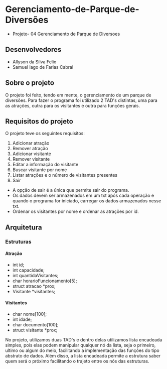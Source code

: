 # Gerenciamento-de-Parque-de-Diversões
- Projeto- 04 Gerenciamento de Parque de Diversoes

## Desenvolvedores
- Allyson da Silva Felix
- Samuel Iago de Farias Cabral

## Sobre o projeto
O projeto foi feito, tendo em mente, o gerenciamento de um parque de diversões.
Para fazer o programa foi utilizado 2 TAD's distintas, uma para as atrações, outra para os visitantes e outra para funções gerais.

## Requisitos do projeto
O projeto teve os seguintes requisitos:

1. Adicionar atração
2. Remover atração
3. Adicionar visitante
4. Remover visitante
5. Editar a informação do visitante
6. Buscar visitante por nome
7. Listar atrações e o número de visitantes presentes
8. Sair
   
- A opção de sair é a única que permite sair do programa.
- Os dados devem ser armazenados em um txt após cada operação e quando o programa for iniciado, carregar os dados armazenados nesse txt.
- Ordenar os visitantes por nome e ordenar as atrações por id.

## Arquitetura

### Estruturas
#### Atração
- int id;
- int capacidade;
- int quantidaVisitantes;
- char horarioFuncionamento[5];
- struct atracao  *prox;
- Visitante *visitantes;

#### Visitantes
- char nome[100]; 
-	int idade;
-	char documento[100];
-	struct visitante *prox;

No projeto, utilizamos duas TAD's e dentro delas utilizamos lista encadeada simples, pois elas podem manipular qualquer nó da lista, seja o primeiro, ultimo ou algum do meio, facilitando a implementação das funções do tipo abstrato de dados.
Além disso, a lista encadeada permite a estrutura saber quem será o próximo facilitando o trajeto entre os nós das estruturas.


